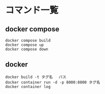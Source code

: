 # コマンド一覧

## docker compose
```
docker compose build
docker compose up
docker compose down
```

## docker
```
docker build -t タグ名　 パス
docker container run -d -p 8000:8000 タグ名
docker container log
```
